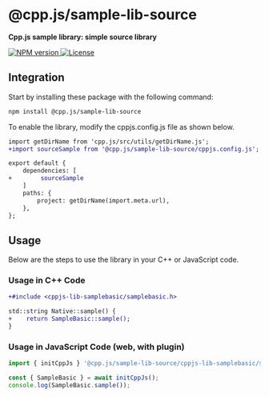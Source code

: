 # @cpp.js/sample-lib-source
**Cpp.js sample library: simple source library**  

<a href="https://www.npmjs.com/package/@cpp.js/sample-lib-source">
    <img alt="NPM version" src="https://img.shields.io/npm/v/@cpp.js/sample-lib-source?style=for-the-badge" />
</a>
<a href="https://github.com/bugra9/cpp.js/blob/main/LICENSE">
    <img alt="License" src="https://img.shields.io/github/license/bugra9/cpp.js?style=for-the-badge" />
</a>

## Integration
Start by installing these package with the following command:

```sh
npm install @cpp.js/sample-lib-source
```

To enable the library, modify the cppjs.config.js file as shown below.
```diff
import getDirName from 'cpp.js/src/utils/getDirName.js';
+import sourceSample from '@cpp.js/sample-lib-source/cppjs.config.js';

export default {
    dependencies: [
+        sourceSample
    ]
    paths: {
        project: getDirName(import.meta.url),
    },
};
```

## Usage
Below are the steps to use the library in your C++ or JavaScript code.

### Usage in C++ Code
```diff
+#include <cppjs-lib-samplebasic/samplebasic.h>

std::string Native::sample() {
+    return SampleBasic::sample();
}

```

### Usage in JavaScript Code (web, with plugin)
```js
import { initCppJs } '@cpp.js/sample-lib-source/cppjs-lib-samplebasic/samplebasic.h';

const { SampleBasic } = await initCppJs();
console.log(SampleBasic.sample());
```
